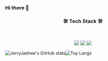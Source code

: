 ### Hi there 👋

<h3 align="center"><b>🛠 Tech Stack 🛠</b></h3>
</br>
<p align="center">
<a href="https://velog.io/@jerrylee1455" target="_blank"><img src="https://img.shields.io/badge/Velog-20c997?style=for-the-badge&logo=Vimeo&logoColor=white"/></a>
<img src="https://img.shields.io/badge/JAVA-007396?style=for-the-badge&logo=java&logoColor=white">
 <img src="https://img.shields.io/badge/github-181717?style=for-the-badge&logo=github&logoColor=white">

<!--
**JerryJaehee/JerryJaehee** is a ✨ _special_ ✨ repository because its `README.md` (this file) appears on your GitHub profile.

Here are some ideas to get you started:

- 🔭 I’m currently working on ...
- 🌱 I’m currently learning ...
- 👯 I’m looking to collaborate on ...
- 🤔 I’m looking for help with ...
- 💬 Ask me about ...
- 📫 How to reach me: ...
- 😄 Pronouns: ...
- ⚡ Fun fact: ...
-->
![JerryJaehee's GitHub stats](https://github-readme-stats.vercel.app/api?username=JerryJaehee&show_icons=true&theme=flag-india)![Top Langs](https://github-readme-stats.vercel.app/api/top-langs/?username=JerryJaehee&layout=compact&theme=flag-india)
